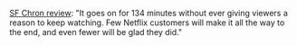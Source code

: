 <a href="https://datebook.sfchronicle.com/movies-tv/review-im-thinking-of-ending-things-is-charlie-kaufman-weirdness-at-its-worst">SF Chron review</a>: "It goes on for 134 minutes without ever giving viewers a reason to keep watching. Few Netflix customers will make it all the way to the end, and even fewer will be glad they did."
